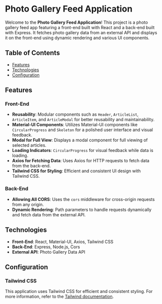 # Photo Gallery Feed Application

Welcome to the **Photo Gallery Feed Application**! This project is a photo gallery feed app featuring a front-end built with React and a back-end built with Express. It fetches photo gallery data from an external API and displays it on the front-end using dynamic rendering and various UI components.

## Table of Contents

- [Features](#features)
- [Technologies](#technologies)
- [Configuration](#configuration)


## Features

### Front-End

- **Reusability**: Modular components such as `Header`, `ArticleList`, `ArticleItem`, and `ArticleModal` for better reusability and maintainability.
- **Material-UI Components**: Utilizes Material-UI components like `CircularProgress` and `Skeleton` for a polished user interface and visual feedback.
- **Modal for Full View**: Displays a modal component for full viewing of selected articles.
- **Loading Indicators**: `CircularProgress` for visual feedback while data is loading.
- **Axios for Fetching Data**: Uses Axios for HTTP requests to fetch data from the back-end.
- **Tailwind CSS for Styling**: Efficient and consistent UI design with Tailwind CSS.

### Back-End

- **Allowing All CORS**: Uses the `cors` middleware for cross-origin requests from any origin.
- **Dynamic Rendering**: Path parameters to handle requests dynamically and fetch data from the external API.

## Technologies

- **Front-End**: React, Material-UI, Axios, Tailwind CSS
- **Back-End**: Express, Node.js, Cors
- **External API**: Photo Gallery Data API

## Configuration
### Tailwind CSS

This application uses Tailwind CSS for efficient and consistent styling. For more information, refer to the [Tailwind documentation](https://tailwindcss.com/docs).
